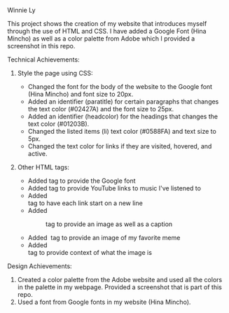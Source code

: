 Winnie Ly 

This project shows the creation of my website that introduces myself through the use of HTML and CSS. I have added a Google Font (Hina Mincho) as well as a color palette from Adobe which I provided a screenshot in this repo. 

Technical Achievements:

1. Style the page using CSS: 
    - Changed the font for the body of the website to the Google font (Hina Mincho) and font size to 20px. 
    - Added an identifier (paratitle) for certain paragraphs that changes the text color (#02427A) and the font size to 25px.
    - Added an identifier (headcolor) for the headings that changes the text color (#01203B).
    - Changed the listed items (li) text color (#0588FA) and text size to 5px.
    - Changed the text color for links if they are visited, hovered, and active. 

2. Other HTML tags: 
    - Added <link> tag to provide the Google font
    - Added <a> tag to provide YouTube links to music I've listened to
    - Added <br> tag to have each link start on a new line
    - Added <figure> tag to provide an image as well as a caption
    - Added <img> tag to provide an image of my favorite meme
    - Added <figcaption> tag to provide context of what the image is

Design Achievements:

1. Created a color palette from the Adobe website and used all the colors in the palette in my webpage. Provided a screenshot that is part of this repo.
2. Used a font from Google fonts in my website (Hina Mincho).